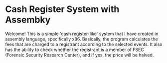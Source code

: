 # Cash Register System with Assembky
Welcome!
This is a simple 'cash register-like' system that I have created in assembly language, specifically x86.
Basically, the program calculates the fees that are charged to a registrant according to the selected events.
It also has the ability to check whether the registrant is a member of FSEC (Forensic Security Research Center), and if yes, the price will be halved.
